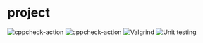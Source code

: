# project
![cppcheck-action](https://github.com/99003138/project/workflows/cppcheck-action/badge.svg)
![cppcheck-action](https://github.com/99003138/project/workflows/cppcheck-action/badge.svg)
![Valgrind](https://github.com/99003138/project/workflows/Valgrind/badge.svg)
![Unit testing](https://github.com/99003138/project/workflows/Unit%20testing/badge.svg)
